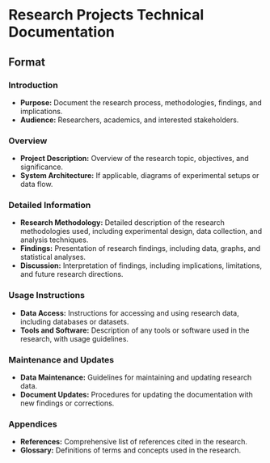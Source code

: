 # Research Projects Technical Documentation

## Format

### Introduction
- **Purpose:** Document the research process, methodologies, findings, and implications.
- **Audience:** Researchers, academics, and interested stakeholders.

### Overview
- **Project Description:** Overview of the research topic, objectives, and significance.
- **System Architecture:** If applicable, diagrams of experimental setups or data flow.

### Detailed Information
- **Research Methodology:** Detailed description of the research methodologies used, including experimental design, data collection, and analysis techniques.
- **Findings:** Presentation of research findings, including data, graphs, and statistical analyses.
- **Discussion:** Interpretation of findings, including implications, limitations, and future research directions.

### Usage Instructions
- **Data Access:** Instructions for accessing and using research data, including databases or datasets.
- **Tools and Software:** Description of any tools or software used in the research, with usage guidelines.

### Maintenance and Updates
- **Data Maintenance:** Guidelines for maintaining and updating research data.
- **Document Updates:** Procedures for updating the documentation with new findings or corrections.

### Appendices
- **References:** Comprehensive list of references cited in the research.
- **Glossary:** Definitions of terms and concepts used in the research.

